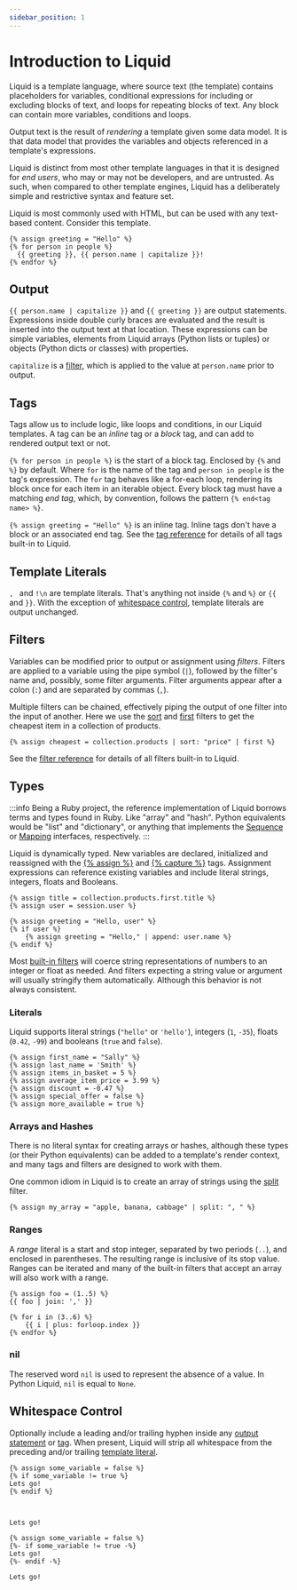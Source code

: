 ```yaml
---
sidebar_position: 1
---
```


# Introduction to Liquid

Liquid is a template language, where source text (the template) contains placeholders for variables, conditional expressions for including or excluding blocks of text, and loops for repeating blocks of text. Any block can contain more variables, conditions and loops.

Output text is the result of _rendering_ a template given some data model. It is that data model that provides the variables and objects referenced in a template's expressions.

Liquid is distinct from most other template languages in that it is designed for _end users_, who may or may not be developers, and are untrusted. As such, when compared to other template engines, Liquid has a deliberately simple and restrictive syntax and feature set.

Liquid is most commonly used with HTML, but can be used with any text-based content. Consider this template.

```liquid
{% assign greeting = "Hello" %}
{% for person in people %}
  {{ greeting }}, {{ person.name | capitalize }}!
{% endfor %}
```

## Output

`{{ person.name | capitalize }}` and `{{ greeting }}` are output statements. Expressions inside double curly braces are evaluated and the result is inserted into the output text at that location. These expressions can be simple variables, elements from Liquid arrays (Python lists or tuples) or objects (Python dicts or classes) with properties.

`capitalize` is a [filter](#filters), which is applied to the value at `person.name` prior to output.

## Tags

Tags allow us to include logic, like loops and conditions, in our Liquid templates. A tag can be an _inline_ tag or a _block_ tag, and can add to rendered output text or not.

`{% for person in people %}` is the start of a block tag. Enclosed by `{%` and `%}` by default. Where `for` is the name of the tag and `person in people` is the tag's expression. The `for` tag behaves like a for-each loop, rendering its block once for each item in an iterable object. Every block tag must have a matching _end tag_, which, by convention, follows the pattern `{% end<tag name> %}`.

`{% assign greeting = "Hello" %}` is an inline tag. Inline tags don't have a block or an associated end tag. See the [tag reference](./tags.md) for details of all tags built-in to Liquid.

## Template Literals

`, ` and `!\n` are template literals. That's anything not inside `{%` and `%}` or `{{` and `}}`. With the exception of [whitespace control](#whitespace-control), template literals are output unchanged.

## Filters

Variables can be modified prior to output or assignment using _filters_. Filters are applied to a variable using the pipe symbol (`|`), followed by the filter's name and, possibly, some filter arguments. Filter arguments appear after a colon (`:`) and are separated by commas (`,`).

Multiple filters can be chained, effectively piping the output of one filter into the input of another. Here we use the [sort](./filters.md#sort) and [first](./filters.md#first) filters to get the cheapest item in a collection of products.

```liquid
{% assign cheapest = collection.products | sort: "price" | first %}
```

See the [filter reference](./filters.md) for details of all filters built-in to Liquid.

## Types

:::info
Being a Ruby project, the reference implementation of Liquid borrows terms and types found in Ruby. Like "array" and "hash". Python equivalents would be "list" and "dictionary", or anything that implements the [Sequence](https://docs.python.org/3/library/collections.abc.html#collections.abc.Sequence) or [Mapping](https://docs.python.org/3/library/collections.abc.html#collections.abc.Mapping) interfaces, respectively.
:::

Liquid is dynamically typed. New variables are declared, initialized and reassigned with the [\{% assign %}](./tags.md#assign) and [\{% capture %}](./tags.md#capture) tags. Assignment expressions can reference existing variables and include literal strings, integers, floats and Booleans.

```liquid
{% assign title = collection.products.first.title %}
{% assign user = session.user %}

{% assign greeting = "Hello, user" %}
{% if user %}
    {% assign greeting = "Hello," | append: user.name %}
{% endif %}
```

Most [built-in filters](./filters.md) will coerce string representations of numbers to an integer or float as needed. And filters expecting a string value or argument will usually stringify them automatically. Although this behavior is not always consistent.

### Literals

Liquid supports literal strings (`"hello"` or `'hello'`), integers (`1`, `-35`), floats (`0.42`,
`-99`) and booleans (`true` and `false`).

```liquid
{% assign first_name = "Sally" %}
{% assign last_name = 'Smith' %}
{% assign items_in_basket = 5 %}
{% assign average_item_price = 3.99 %}
{% assign discount = -0.47 %}
{% assign special_offer = false %}
{% assign more_available = true %}
```

### Arrays and Hashes

There is no literal syntax for creating arrays or hashes, although these types (or their Python equivalents) can be added to a template's render context, and many tags and filters are designed to work with them.

One common idiom in Liquid is to create an array of strings using the [split](./filters.md#split) filter.

```liquid
{% assign my_array = "apple, banana, cabbage" | split: ", " %}
```

### Ranges

A _range_ literal is a start and stop integer, separated by two periods (`..`), and enclosed in parentheses. The resulting range is inclusive of its stop value. Ranges can be iterated and many of the built-in filters that accept an array will also work with a range.

```liquid
{% assign foo = (1..5) %}
{{ foo | join: ',' }}

{% for i in (3..6) %}
    {{ i | plus: forloop.index }}
{% endfor %}
```

### nil

The reserved word `nil` is used to represent the absence of a value. In Python Liquid, `nil` is equal to `None`.

## Whitespace Control

Optionally include a leading and/or trailing hyphen inside any [output statement](#output) or [tag](#tags). When present, Liquid will strip all whitespace from the preceding and/or trailing [template literal](#template-literals).

```liquid title="without whitespace control"
{% assign some_variable = false %}
{% if some_variable != true %}
Lets go!
{% endif %}
```

```plain title="output"


Lets go!

```

```liquid title="with whitespace control"
{% assign some_variable = false %}
{%- if some_variable != true -%}
Lets go!
{%- endif -%}
```

```plain title="output"
Lets go!
```
